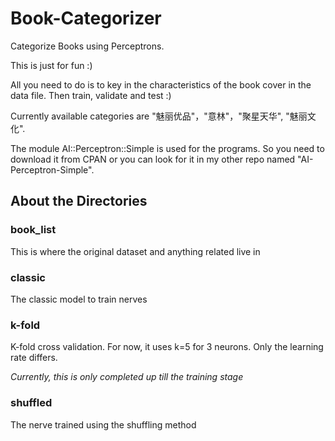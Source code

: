 # Book-Categorizer
Categorize Books using Perceptrons. 

This is just for fun :)

All you need to do is to key in the characteristics of the book cover in the data file. Then train, validate and test :)

Currently available categories are "魅丽优品"，"意林"，"聚星天华", "魅丽文化".

The module AI::Perceptron::Simple is used for the programs. So you need to download it from CPAN or you can look for it in my other repo named "AI-Perceptron-Simple".

## About the Directories
### book_list
This is where the original dataset and anything related live in

### classic
The classic model to train nerves

### k-fold
K-fold cross validation. For now, it uses k=5 for 3 neurons. Only the learning rate differs.

*Currently, this is only completed up till the training stage*

### shuffled
The nerve trained using the shuffling method
